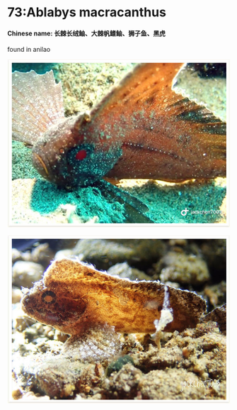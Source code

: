 # 73:Ablabys macracanthus

#### Chinese name:  **长棘长绒鲉、大棘帆鳍鲉**、**狮子鱼**、**黑虎**

found in anilao

![](../../.gitbook/assets/ablabys-macracanthus%20%281%29.jpg)

![juvenile](../../.gitbook/assets/ablabys-macracanthus2.jpg)

